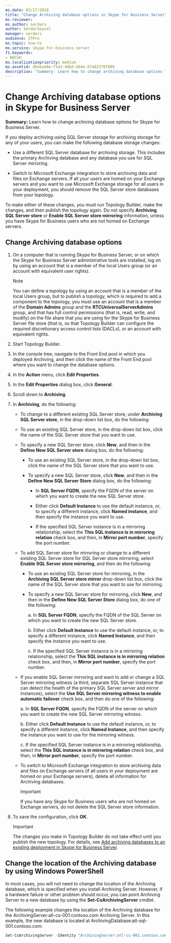 ```yaml
---
ms.date: 03/17/2018
title: "Change Archiving database options in Skype for Business Server"
ms.reviewer: 
ms.author: serdars
author: SerdarSoysal
manager: serdars
audience: ITPro
ms.topic: how-to
ms.service: skype-for-business-server
f1.keywords:
- NOCSH
ms.localizationpriority: medium
ms.assetid: dbebaa0a-f3a2-4dbd-b64e-07a62370f899
description: "Summary: Learn how to change archiving database options for Skype for Business Server."
---
```


# Change Archiving database options in Skype for Business Server

**Summary:** Learn how to change archiving database options for Skype for Business Server.
  
If you deploy archiving using SQL Server storage for archiving storage for any of your users, you can make the following database storage changes:
  
- Use a different SQL Server database for archiving storage. This includes the primary Archiving database and any database you use for SQL Server mirroring.
    
- Switch to Microsoft Exchange integration to store archiving data and files on Exchange servers. If all your users are homed on your Exchange servers and you want to use Microsoft Exchange storage for all users in your deployment, you should remove the SQL Server store databases from your topology. 
    
To make either of these changes, you must run Topology Builder, make the changes, and then publish the topology again. Do not specify **Archiving SQL Server store** or **Enable SQL Server store mirroring** information, unless you have Skype for Business users who are not homed on Exchange servers.
  
## Change Archiving database options

1. On a computer that is running Skype for Business Server, or on which the Skype for Business Server administrative tools are installed, log on by using an account that is a member of the local Users group (or an account with equivalent user rights).
    
    > [!NOTE]
    > You can define a topology by using an account that is a member of the local Users group, but to publish a topology, which is required to add a component to the topology, you must use an account that is a member of the **Domain Admins** group and the **RTCUniversalServerAdmins** group, and that has full control permissions (that is, read, write, and modify) on the file share that you are using for the Skype for Business Server file store (that is, so that Topology Builder can configure the required discretionary access control lists (DACLs), or an account with equivalent rights.
  
2. Start Topology Builder.
    
3. In the console tree, navigate to the Front End pool in which you deployed Archiving, and then click the name of the Front End pool where you want to change the database options.
    
4. In the **Action** menu, click **Edit Properties**. 
    
5. In the **Edit Properties** dialog box, click **General**.
    
6. Scroll down to **Archiving**.
    
7. In **Archiving**, do the following:
    
   - To change to a different existing SQL Server store, under **Archiving SQL Server store**, in the drop-down list box, do the following:
    
   - To use an existing SQL Server store, in the drop-down list box, click the name of the SQL Server store that you want to use.
    
   - To specify a new SQL Server store, click **New**, and then in the **Define New SQL Server store** dialog box, do the following:
    
     - To use an existing SQL Server store, in the drop-down list box, click the name of the SQL Server store that you want to use.
    
     - To specify a new SQL Server store, click **New**, and then in the **Define New SQL Server Store** dialog box, do the following:
    
       - In **SQL Server FQDN**, specify the FQDN of the server on which you want to create the new SQL Server store.
    
       - Either click **Default Instance** to use the default instance, or, to specify a different instance, click **Named instance**, and then specify the instance you want to use.
    
       - If the specified SQL Server instance is in a mirroring relationship, select the **This SQL instance is in mirroring relation** check box, and then, in **Mirror port number**, specify the port number.
    
   - To add SQL Server store for mirroring or change to a different existing SQL Server store for SQL Server store mirroring, select **Enable SQL Server store mirroring**, and then do the following:
    
     - To use an existing SQL Server store for mirroring, in the **Archiving SQL Server store mirror** drop-down list box, click the name of the SQL Server store that you want to use for mirroring.
    
     - To specify a new SQL Server store for mirroring, click **New**, and then in the **Define New SQL Server Store** dialog box, do one of the following:
    
       a. In **SQL Server FQDN**, specify the FQDN of the SQL Server on which you want to create the new SQL Server store.
    
       b. Either click **Default Instance** to use the default instance, or, to specify a different instance, click **Named Instance**, and then specify the instance you want to use.
    
       c. If the specified SQL Server instance is in a mirroring relationship, select the **This SQL instance is in mirroring relation** check box, and then, in **Mirror port number**, specify the port number.
    
   - If you enable SQL Server mirroring and want to add or change a SQL Server mirroring witness (a third, separate SQL Server instance that can detect the health of the primary SQL Server server and mirror instances), select the **Use SQL Server mirroring witness to enable automatic failover** check box, and then do one of the following:
    
      a. In **SQL Server FQDN**, specify the FQDN of the server on which you want to create the new SQL Server mirroring witness.
    
      b. Either click **Default Instance** to use the default instance, or, to specify a different instance, click **Named Instance**, and then specify the instance you want to use for the mirroring witness.
    
      c. If the specified SQL Server instance is in a mirroring relationship, select the **This SQL instance is in mirroring relation** check box, and then, in **Mirror port number**, specify the port number.
    
   - To switch to Microsoft Exchange integration to store archiving data and files on Exchange servers (if all users in your deployment are homed on your Exchange servers), delete all information for Archiving databases.
    
     > [!IMPORTANT]
     > If you have any Skype for Business users who are not homed on Exchange servers, do not delete the SQL Server store information. 
  
8. To save the configuration, click **OK**.
    
    > [!IMPORTANT]
    > The changes you make in Topology Builder do not take effect until you publish the new topology. For details, see [Add archiving databases to an existing deployment in Skype for Business Server](../../deploy/deploy-archiving/add-archiving-databases.md). 
  
## Change the location of the Archiving database by using Windows PowerShell

In most cases, you will not need to change the location of the Archiving database, which is specified when you install Archiving Server. However, if a hardware failure or other problem should occur, you can point Archiving Server to a new database by using the **Set-CsArchivingServer** cmdlet.
  
The following example changes the location of the Archiving database for the ArchivingServer:atl-cs-001.contoso.com Archiving Server. In this example, the new database is located at ArchivingDatabase:atl-sql-001.contoso.com:
  
```PowerShell
Set-CsArchivingServer -Identity "ArchivingServer:atl-cs-001.contoso.com" -ArchivingDatabase "ArchivingDatabase:atl-sql-001.contoso.com"
```



